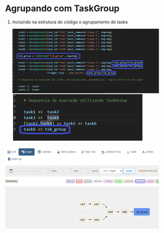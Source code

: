 # Agrupando com TaskGroup

1) Incluindo na estrutura do código o agrupamento de tasks

   <img src="https://github.com/JosiTubaroski/Agrupando_com_task_group/blob/main/img/task_group_codigo1.png">

   <img src="https://github.com/JosiTubaroski/Agrupando_com_task_group/blob/main/img/task_group_codigo2.png">

  <img src="https://github.com/JosiTubaroski/Agrupando_com_task_group/blob/main/img/grafico_task_group.png">

   

  

   
